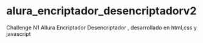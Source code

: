 # alura_encriptador_desencriptadorv2
Challenge N1 Allura Encriptador Desencriptador , desarrollado en html,css y javascript
